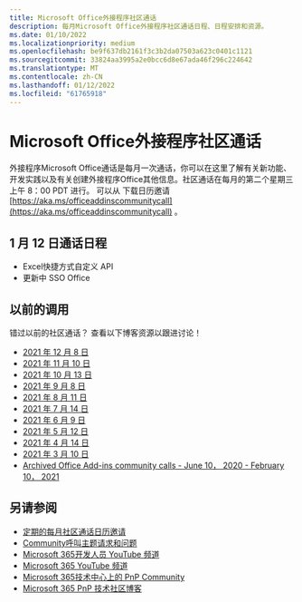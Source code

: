 ```yaml
---
title: Microsoft Office外接程序社区通话
description: 每月Microsoft Office外接程序社区通话日程、日程安排和资源。
ms.date: 01/10/2022
ms.localizationpriority: medium
ms.openlocfilehash: be9f637db2161f3c3b2da07503a623c0401c1121
ms.sourcegitcommit: 33824aa3995a2e0bcc6d8e67ada46f296c224642
ms.translationtype: MT
ms.contentlocale: zh-CN
ms.lasthandoff: 01/12/2022
ms.locfileid: "61765918"
---
```

# <a name="microsoft-office-add-ins-community-call"></a>Microsoft Office外接程序社区通话

外接程序Microsoft Office通话是每月一次通话，你可以在这里了解有关新功能、开发实践以及有关创建外接程序Office其他信息。社区通话在每月的第二个星期三上午 8：00 PDT 进行。 可以从 下载日历邀请 [https://aka.ms/officeaddinscommunitycall](https://aka.ms/officeaddinscommunitycall) 。

## <a name="agenda-for-january-12th-call"></a>1 月 12 日通话日程

- Excel快捷方式自定义 API
- 更新中 SSO Office

## <a name="previous-calls"></a>以前的调用

错过以前的社区通话？ 查看以下博客资源以跟进讨论！

- [2021 年 12 月 8 日](https://techcommunity.microsoft.com/t5/microsoft-365-pnp-blog/office-add-ins-community-call-december-8-2021/ba-p/3032949)
- [2021 年 11 月 10 日](https://techcommunity.microsoft.com/t5/microsoft-365-pnp-blog/office-add-ins-community-call-november-10-2021/ba-p/2983146)
- [2021 年 10 月 13 日](https://techcommunity.microsoft.com/t5/microsoft-365-pnp-blog/office-add-ins-community-call-october-13-2021/ba-p/2867151)
- [2021 年 9 月 8 日](https://techcommunity.microsoft.com/t5/microsoft-365-pnp-blog/office-add-ins-community-call-september-8-2021/ba-p/2747100)
- [2021 年 8 月 11 日](https://techcommunity.microsoft.com/t5/microsoft-365-pnp-blog/office-add-ins-community-call-august-2021/ba-p/2661372)
- [2021 年 7 月 14 日](https://techcommunity.microsoft.com/t5/microsoft-365-pnp-blog/office-add-ins-community-call-july-2021/ba-p/2573384)
- [2021 年 6 月 9 日](https://techcommunity.microsoft.com/t5/microsoft-365-pnp-blog/office-add-ins-community-call-june-2021/ba-p/2446156)
- [2021 年 5 月 12 日](https://techcommunity.microsoft.com/t5/microsoft-365-pnp-blog/office-add-ins-community-call-may-2021/ba-p/2369804)
- [2021 年 4 月 14 日](https://techcommunity.microsoft.com/t5/microsoft-365-pnp-blog/office-add-ins-community-call-april-14-2021/ba-p/2318886)
- [2021 年 3 月 10 日](https://techcommunity.microsoft.com/t5/microsoft-365-pnp-blog/office-add-ins-community-call-march-10-2021/ba-p/2205369)
- [Archived Office Add-ins community calls - June 10， 2020 - February 10， 2021](https://cdn.graph.office.net/prod/office/Office-Add-ins-Community-Call-Archive.pdf)

## <a name="see-also"></a>另请参阅

- [定期的每月社区通话日历邀请](https://aka.ms/officeaddinscommunitycall)
- [Community呼叫主题请求和问题](https://aka.ms/officeaddinsform)
- [Microsoft 365开发人员 YouTube 频道](https://aka.ms/m365devyoutube)
- [Microsoft 365 YouTube 频道](https://aka.ms/m365pnp/videos )
- [Microsoft 365技术中心上的 PnP Community](https://aka.ms/m365pnp/community)
- [Microsoft 365 PnP 技术社区博客](https://aka.ms/m365pnp/community/blog)
